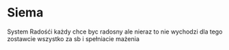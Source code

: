 # Siema
System Radośći
każdy chce byc radosny ale nieraz to nie wychodzi 
dla tego zostawcie wszystko za sb i spełniacie mażenia
